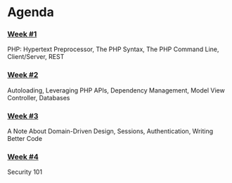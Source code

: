 # Agenda

### [Week #1](#slide9)

PHP: Hypertext Preprocessor, The PHP Syntax, The PHP Command Line,
Client/Server, REST

### [Week #2](#slide57)

Autoloading, Leveraging PHP APIs, Dependency Management, Model View Controller,
Databases

### [Week #3](#slide123)

A Note About Domain-Driven Design, Sessions, Authentication, Writing Better Code

### [Week #4](#slide171)

Security 101
